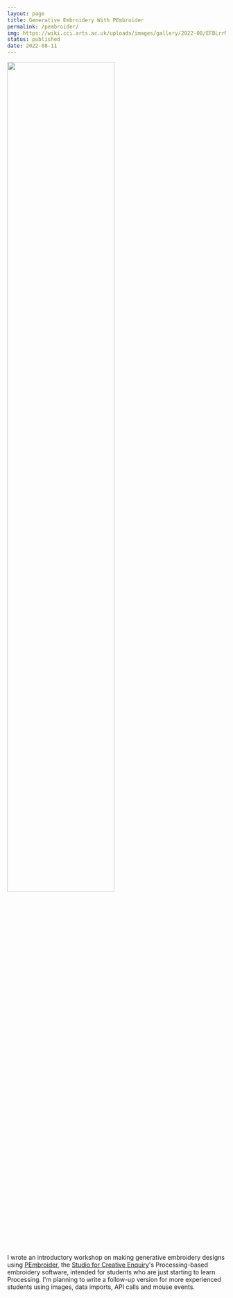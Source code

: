 ```yaml
---
layout: page
title: Generative Embroidery With PEmbroider
permalink: /pembroider/
img: https://wiki.cci.arts.ac.uk/uploads/images/gallery/2022-08/EFBLrrMZUYEnEysD-image-1660230369677-06-05.png
status: published
date: 2022-08-11
---
```


<img src="https://wiki.cci.arts.ac.uk/uploads/images/gallery/2022-08/EFBLrrMZUYEnEysD-image-1660230369677-06-05.png" width="70%" />

I wrote an introductory workshop on making generative embroidery designs using [PEmbroider](https://github.com/CreativeInquiry/PEmbroider), the [Studio for Creative Enquiry](https://studioforcreativeinquiry.org/)'s Processing-based embroidery software, intended for students who are just starting to learn Processing. I'm planning to write a follow-up version for more experienced students using images, data imports, API calls and mouse events.

